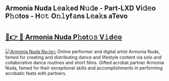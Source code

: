 ## Armonia Nuda L𝚎a𝚔ed N𝚞𝚍e - Part-LXD Vi𝚍𝚎o P𝚑𝚘tos - H𝚘𝚝 O𝚗𝚕yf𝚊ns L𝚎a𝚔s aTevo

# <h2><a href="http://kf54le.oniu.top/?m=Armonia+Nuda">🔗👉 🔴 Armonia Nuda P𝚑ot𝚘𝚜 V𝚒d𝚎o</a></h2>

[![Armonia Nuda Nu𝚍e𝚜](https://i.imgur.com/0qMVB7G.gif)](http://kf54le.oniu.top/?m=Armonia+Nuda)
Online performer and digital artist Armonia Nuda, famed for creating and distributing dance and lifestyle content via solo and collaborative dance routines and short films. Gifted acrobat partner Armonia Nuda, famed for their exceptional skills and accomplishments in performing acrobatic feats with partners.  
